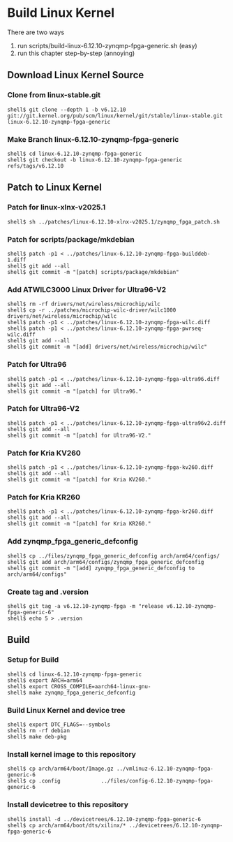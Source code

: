 # Build Linux Kernel

There are two ways

1. run scripts/build-linux-6.12.10-zynqmp-fpga-generic.sh (easy)
2. run this chapter step-by-step (annoying)

## Download Linux Kernel Source

### Clone from linux-stable.git

```console
shell$ git clone --depth 1 -b v6.12.10 git://git.kernel.org/pub/scm/linux/kernel/git/stable/linux-stable.git linux-6.12.10-zynqmp-fpga-generic
```

### Make Branch linux-6.12.10-zynqmp-fpga-generic

```console
shell$ cd linux-6.12.10-zynqmp-fpga-generic
shell$ git checkout -b linux-6.12.10-zynqmp-fpga-generic refs/tags/v6.12.10
```

## Patch to Linux Kernel

### Patch for linux-xlnx-v2025.1

```console
shell$ sh ../patches/linux-6.12.10-xlnx-v2025.1/zynqmp_fpga_patch.sh 
```

### Patch for scripts/package/mkdebian

```console
shell$ patch -p1 < ../patches/linux-6.12.10-zynqmp-fpga-builddeb-1.diff
shell$ git add --all
shell$ git commit -m "[patch] scripts/package/mkdebian"
```

### Add ATWILC3000 Linux Driver for Ultra96-V2

```console
shell$ rm -rf drivers/net/wireless/microchip/wilc
shell$ cp -r ../patches/microchip-wilc-driver/wilc1000 drivers/net/wireless/microchip/wilc
shell$ patch -p1 < ../patches/linux-6.12.10-zynqmp-fpga-wilc.diff 
shell$ patch -p1 < ../patches/linux-6.12.10-zynqmp-fpga-pwrseq-wilc.diff
shell$ git add --all
shell$ git commit -m "[add] drivers/net/wireless/microchip/wilc"
```

### Patch for Ultra96

```console
shell$ patch -p1 < ../patches/linux-6.12.10-zynqmp-fpga-ultra96.diff
shell$ git add --all
shell$ git commit -m "[patch] for Ultra96."
```

### Patch for Ultra96-V2

```console
shell$ patch -p1 < ../patches/linux-6.12.10-zynqmp-fpga-ultra96v2.diff 
shell$ git add --all
shell$ git commit -m "[patch] for Ultra96-V2."
```

### Patch for Kria KV260

```console
shell$ patch -p1 < ../patches/linux-6.12.10-zynqmp-fpga-kv260.diff 
shell$ git add --all
shell$ git commit -m "[patch] for Kria KV260."
```

### Patch for Kria KR260

```console
shell$ patch -p1 < ../patches/linux-6.12.10-zynqmp-fpga-kr260.diff 
shell$ git add --all
shell$ git commit -m "[patch] for Kria KR260."
```

### Add zynqmp_fpga_generic_defconfig

```console
shell$ cp ../files/zynqmp_fpga_generic_defconfig arch/arm64/configs/
shell$ git add arch/arm64/configs/zynqmp_fpga_generic_defconfig
shell$ git commit -m "[add] zynqmp_fpga_generic_defconfig to arch/arm64/configs"
```

### Create tag and .version

```console
shell$ git tag -a v6.12.10-zynqmp-fpga -m "release v6.12.10-zynqmp-fpga-generic-6"
shell$ echo 5 > .version
```

## Build

### Setup for Build 

```console
shell$ cd linux-6.12.10-zynqmp-fpga-generic
shell$ export ARCH=arm64
shell$ export CROSS_COMPILE=aarch64-linux-gnu-
shell$ make zynqmp_fpga_generic_defconfig
```

### Build Linux Kernel and device tree

```console
shell$ export DTC_FLAGS=--symbols
shell$ rm -rf debian
shell$ make deb-pkg
```

### Install kernel image to this repository

```console
shell$ cp arch/arm64/boot/Image.gz ../vmlinuz-6.12.10-zynqmp-fpga-generic-6
shell$ cp .config             ../files/config-6.12.10-zynqmp-fpga-generic-6
```

### Install devicetree to this repository

```console
shell$ install -d ../devicetrees/6.12.10-zynqmp-fpga-generic-6
shell$ cp arch/arm64/boot/dts/xilinx/* ../devicetrees/6.12.10-zynqmp-fpga-generic-6
```
